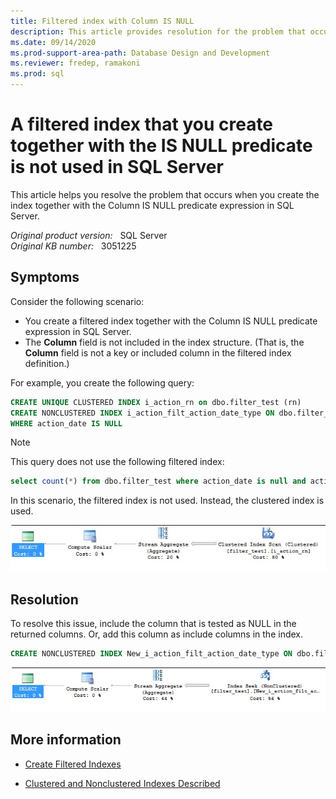 ```yaml
---
title: Filtered index with Column IS NULL
description: This article provides resolution for the problem that occurs when you create the filtered index together with the Column IS NULL predicate expression in Microsoft SQL Server.
ms.date: 09/14/2020
ms.prod-support-area-path: Database Design and Development
ms.reviewer: fredep, ramakoni
ms.prod: sql
---
```

# A filtered index that you create together with the IS NULL predicate is not used in SQL Server

This article helps you resolve the problem that occurs when you create the index together with the Column IS NULL predicate expression in SQL Server.

_Original product version:_ &nbsp; SQL Server  
_Original KB number:_ &nbsp; 3051225

## Symptoms

Consider the following scenario:

- You create a filtered index together with the Column IS NULL predicate expression in SQL Server.
- The **Column** field is not included in the index structure. (That is, the **Column** field is not a key or included column in the filtered index definition.)

For example, you create the following query:

```sql
CREATE UNIQUE CLUSTERED INDEX i_action_rn on dbo.filter_test (rn)
CREATE NONCLUSTERED INDEX i_action_filt_action_date_type ON dbo.filter_test (action_type)
WHERE action_date IS NULL
```

> [!NOTE]
> This query does not use the following filtered index:

```sql
select count(*) from dbo.filter_test where action_date is null and action_type=1
```

In this scenario, the filtered index is not used. Instead, the clustered index is used.

![Cluster index scan](./media/filtered-index-with-column-is-null/cluster-index-scan-image.jpg)

## Resolution

To resolve this issue, include the column that is tested as NULL in the returned columns. Or, add this column as include columns in the index.

```sql
CREATE NONCLUSTERED INDEX New_i_action_filt_action_date_type ON dbo.filter_test (action_type) include (action_date) WHERE action_date IS NULL
```

![Index Seek](./media/filtered-index-with-column-is-null/index-seek-image.jpg)

## More information

- [Create Filtered Indexes](/sql/relational-databases/blob/filetables-sql-server)

- [Clustered and Nonclustered Indexes Described](/sql/relational-databases/indexes/clustered-and-nonclustered-indexes-described)
